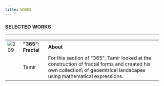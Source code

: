 ```yaml
---
title: WORKS
---
```

### SELECTED WORKS
---

|                   |                             |                        |
| ----------------- | --------------------------- | ---------------------- |
| ![209](209.jpg)   | **"365": Fractal**          | **About**              |
|                   | Tamir                       | For this section of "365", Tamir looked at the construction of fractal forms and created his own collection\ of geoemtrical landscapes using mathematical expressions.

